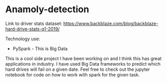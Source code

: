 # Anamoly-detection


Link to driver stats dataset: https://www.backblaze.com/blog/backblaze-hard-drive-stats-q1-2019/

Technology use:
* PySpark - This is Big Data

 This is a cool side project I have been working on and I think this has great applications in industry. I have used Big Data frameworks to predict which hard drives will fail on a given date. Feel free to check out the jupyter notebook for code on how to work with spark for the given task.
